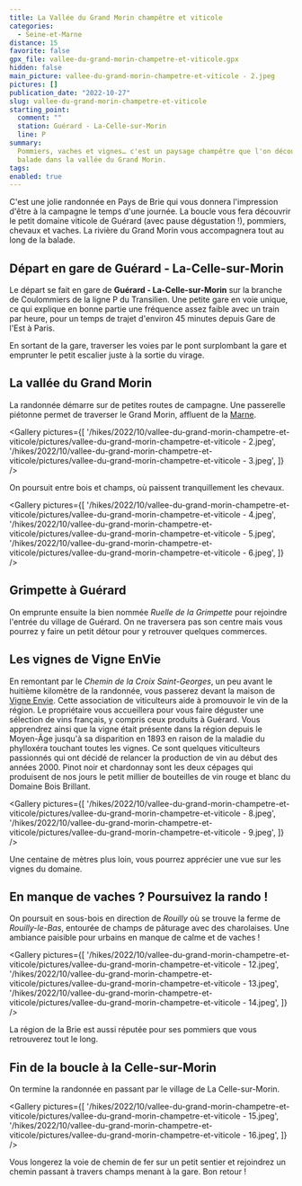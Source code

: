 ```yaml
---
title: La Vallée du Grand Morin champêtre et viticole
categories:
  - Seine-et-Marne
distance: 15
favorite: false
gpx_file: vallee-du-grand-morin-champetre-et-viticole.gpx
hidden: false
main_picture: vallee-du-grand-morin-champetre-et-viticole - 2.jpeg
pictures: []
publication_date: "2022-10-27"
slug: vallee-du-grand-morin-champetre-et-viticole
starting_point:
  comment: ""
  station: Guérard - La-Celle-sur-Morin
  line: P
summary:
  Pommiers, vaches et vignes… c'est un paysage champêtre que l'on découvre lors de cette
  balade dans la vallée du Grand Morin.
tags:
enabled: true
---
```


C'est une jolie randonnée en Pays de Brie qui vous donnera l'impression d'être à la campagne le temps d'une journée. La boucle vous fera découvrir le petit domaine viticole de Guérard (avec pause dégustation !), pommiers, chevaux et vaches. La rivière du Grand Morin vous accompagnera tout au long de la balade.

## Départ en gare de Guérard - La-Celle-sur-Morin

Le départ se fait en gare de **Guérard - La-Celle-sur-Morin** sur la branche de Coulommiers de la ligne P du Transilien. Une petite gare en voie unique, ce qui explique en bonne partie une fréquence assez faible avec un train par heure, pour un temps de trajet d'environ 45 minutes depuis Gare de l'Est à Paris.

<Picture src="/hikes/2022/10/vallee-du-grand-morin-champetre-et-viticole/pictures/vallee-du-grand-morin-champetre-et-viticole - 1.jpeg" caption="La gare de Guérard - La-Celle-sur-Morin" />

En sortant de la gare, traverser les voies par le pont surplombant la gare et emprunter le petit escalier juste à la sortie du virage.

## La vallée du Grand Morin

La randonnée démarre sur de petites routes de campagne. Une passerelle piétonne permet de traverser le Grand Morin, affluent de la [Marne](/2022/07/24/la-marne-cote-nature).

<Gallery pictures={[
'/hikes/2022/10/vallee-du-grand-morin-champetre-et-viticole/pictures/vallee-du-grand-morin-champetre-et-viticole - 2.jpeg',
'/hikes/2022/10/vallee-du-grand-morin-champetre-et-viticole/pictures/vallee-du-grand-morin-champetre-et-viticole - 3.jpeg',
]} />

On poursuit entre bois et champs, où paissent tranquillement les chevaux.

<Gallery pictures={[
'/hikes/2022/10/vallee-du-grand-morin-champetre-et-viticole/pictures/vallee-du-grand-morin-champetre-et-viticole - 4.jpeg',
'/hikes/2022/10/vallee-du-grand-morin-champetre-et-viticole/pictures/vallee-du-grand-morin-champetre-et-viticole - 5.jpeg',
'/hikes/2022/10/vallee-du-grand-morin-champetre-et-viticole/pictures/vallee-du-grand-morin-champetre-et-viticole - 6.jpeg',
]} />

## Grimpette à Guérard

On emprunte ensuite la bien nommée _Ruelle de la Grimpette_ pour rejoindre l'entrée du village de Guérard. On ne traversera pas son centre mais vous pourrez y faire un petit détour pour y retrouver quelques commerces.

<Picture src="/hikes/2022/10/vallee-du-grand-morin-champetre-et-viticole/pictures/vallee-du-grand-morin-champetre-et-viticole - 7.jpeg" caption="Village de Guérard" />

## Les vignes de Vigne EnVie

En remontant par le _Chemin de la Croix Saint-Georges_, un peu avant le huitième kilomètre de la randonnée, vous passerez devant la maison de [Vigne Envie](https://www.vigneenvie.fr/). Cette association de viticulteurs aide à promouvoir le vin de la région. Le propriétaire vous accueillera pour vous faire déguster une sélection de vins français, y compris ceux produits à Guérard. Vous apprendrez ainsi que la vigne était présente dans la région depuis le Moyen-Âge jusqu'à sa disparition en 1893 en raison de la maladie du phylloxéra touchant toutes les vignes. Ce sont quelques viticulteurs passionnés qui ont décidé de relancer la production de vin au début des années 2000. Pinot noir et chardonnay sont les deux cépages qui produisent de nos jours le petit millier de bouteilles de vin rouge et blanc du Domaine Bois Brillant.

<Gallery pictures={[
'/hikes/2022/10/vallee-du-grand-morin-champetre-et-viticole/pictures/vallee-du-grand-morin-champetre-et-viticole - 8.jpeg',
'/hikes/2022/10/vallee-du-grand-morin-champetre-et-viticole/pictures/vallee-du-grand-morin-champetre-et-viticole - 9.jpeg',
]} />

Une centaine de mètres plus loin, vous pourrez apprécier une vue sur les vignes du domaine.

<Picture src="/hikes/2022/10/vallee-du-grand-morin-champetre-et-viticole/pictures/vallee-du-grand-morin-champetre-et-viticole - 10.jpeg" caption="Vignes du Domaine Bois Brillant" />

## En manque de vaches ? Poursuivez la rando !

On poursuit en sous-bois en direction de _Rouilly_ où se trouve la ferme de _Rouilly-le-Bas_, entourée de champs de pâturage avec des charolaises. Une ambiance paisible pour urbains en manque de calme et de vaches !

<Gallery pictures={[
'/hikes/2022/10/vallee-du-grand-morin-champetre-et-viticole/pictures/vallee-du-grand-morin-champetre-et-viticole - 12.jpeg',
'/hikes/2022/10/vallee-du-grand-morin-champetre-et-viticole/pictures/vallee-du-grand-morin-champetre-et-viticole - 13.jpeg',
'/hikes/2022/10/vallee-du-grand-morin-champetre-et-viticole/pictures/vallee-du-grand-morin-champetre-et-viticole - 14.jpeg',
]} />

La région de la Brie est aussi réputée pour ses pommiers que vous retrouverez tout le long.

<Picture src="/hikes/2022/10/vallee-du-grand-morin-champetre-et-viticole/pictures/vallee-du-grand-morin-champetre-et-viticole - 11.jpeg" caption="Les pommiers de la Brie" />

## Fin de la boucle à la Celle-sur-Morin

On termine la randonnée en passant par le village de La Celle-sur-Morin.

<Gallery pictures={[
'/hikes/2022/10/vallee-du-grand-morin-champetre-et-viticole/pictures/vallee-du-grand-morin-champetre-et-viticole - 15.jpeg',
'/hikes/2022/10/vallee-du-grand-morin-champetre-et-viticole/pictures/vallee-du-grand-morin-champetre-et-viticole - 16.jpeg',
]} />

Vous longerez la voie de chemin de fer sur un petit sentier et rejoindrez un chemin passant à travers champs menant à la gare. Bon retour !

<Picture src="/hikes/2022/10/vallee-du-grand-morin-champetre-et-viticole/pictures/vallee-du-grand-morin-champetre-et-viticole - 18.jpeg" caption="Coucher de soleil sur les champs de la Vallée du Grand Morin" />
